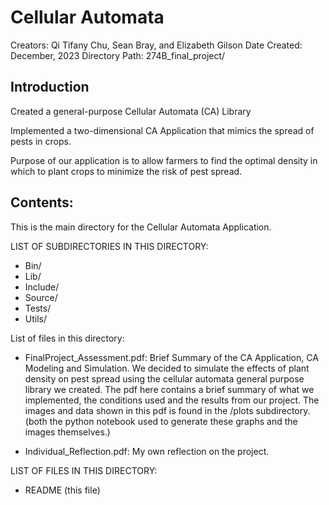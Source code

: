 
# Cellular Automata 

Creators: Qi Tifany Chu, Sean Bray, and Elizabeth Gilson
Date Created: December, 2023
Directory Path: 274B_final_project/

## Introduction

Created a general-purpose Cellular Automata (CA) Library 

Implemented a two-dimensional CA Application that mimics the spread of pests in crops. 

Purpose of our application is to allow farmers to find the optimal density in which to plant crops to minimize the risk of pest spread. 

## Contents:
This is the main directory for the Cellular Automata Application. 

LIST OF SUBDIRECTORIES IN THIS DIRECTORY:
- Bin/ 
- Lib/ 
- Include/
- Source/ 
- Tests/ 
- Utils/ 

List of files in this directory: 
- FinalProject_Assessment.pdf: Brief Summary of the CA Application, CA Modeling and Simulation. We decided to simulate the effects of plant density on pest spread using the cellular automata general purpose library we created. The pdf here contains a brief summary of what we implemented, the conditions used and the results from our project. The images and data shown in this pdf is found in the /plots subdirectory. (both the python notebook used to generate these graphs and the images themselves.)

- Individual_Reflection.pdf: My own reflection on the project. 

LIST OF FILES IN THIS DIRECTORY:
- README (this file)
